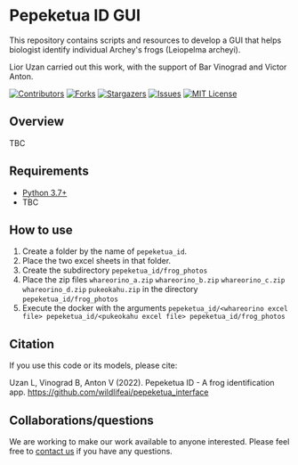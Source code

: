 # Pepeketua ID GUI

This repository contains scripts and resources to develop a GUI that helps biologist identify individual Archey's frogs (Leiopelma archeyi).

Lior Uzan carried out this work, with the support of Bar Vinograd and Victor Anton.

<!-- PROJECT SHIELDS -->
<!--
*** I'm using markdown "reference style" links for readability.
*** Reference links are enclosed in brackets [ ] instead of parentheses ( ).
*** See the bottom of this document for the declaration of the reference variables
*** for contributors-url, forks-url, etc. This is an optional, concise syntax you may use.
*** https://www.markdownguide.org/basic-syntax/#reference-style-links
-->
[![Contributors][contributors-shield]][contributors-url]
[![Forks][forks-shield]][forks-url]
[![Stargazers][stars-shield]][stars-url]
[![Issues][issues-shield]][issues-url]
[![MIT License][license-shield]][license-url]

## Overview
TBC


## Requirements
* [Python 3.7+](https://www.python.org/)
* TBC

## How to use
1. Create a folder by the name of `pepeketua_id`. 
2. Place the two excel sheets in that folder.
3. Create the subdirectory `pepeketua_id/frog_photos`
4. Place the zip files `whareorino_a.zip` `whareorino_b.zip` `whareorino_c.zip` `whareorino_d.zip` `pukeokahu.zip` in the directory `pepeketua_id/frog_photos`
5. Execute the docker with the arguments `pepeketua_id/<whareorino excel file> pepeketua_id/<pukeokahu excel file> pepeketua_id/frog_photos`

## Citation

If you use this code or its models, please cite:

Uzan L, Vinograd B, Anton V (2022). Pepeketua ID - A frog identification app. https://github.com/wildlifeai/pepeketua_interface


## Collaborations/questions

We are working to make our work available to anyone interested. Please feel free to [contact us][contact_info] if you have any questions.



<!-- MARKDOWN LINKS & IMAGES -->
<!-- https://www.markdownguide.org/basic-syntax/#reference-style-links -->
[contributors-shield]: https://img.shields.io/github/contributors/wildlifeai/pepeketua_interface.svg?style=for-the-badge
[contributors-url]: https://https://github.com/wildlifeai/pepeketua_interface/graphs/contributors
[forks-shield]: https://img.shields.io/github/forks/wildlifeai/pepeketua_interface.svg?style=for-the-badge
[forks-url]: https://github.com/wildlifeai/pepeketua_interface/network/members
[stars-shield]: https://img.shields.io/github/stars/wildlifeai/pepeketua_interface.svg?style=for-the-badge
[stars-url]: https://github.com/wildlifeai/pepeketua_interface/stargazers
[issues-shield]: https://img.shields.io/github/issues/wildlifeai/pepeketua_interface.svg?style=for-the-badge
[issues-url]: https://github.com/wildlifeai/pepeketua_interface/issues
[license-shield]: https://img.shields.io/github/license/wildlifeai/pepeketua_interface.svg?style=for-the-badge
[license-url]: https://github.com/wildlifeai/pepeketua_interface/blob/main/LICENSE.txt
[contact_info]: contact@wildlife.ai
